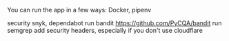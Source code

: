 You can run the app in a few ways:
Docker, pipenv

security
snyk, dependabot
run bandit https://github.com/PyCQA/bandit
run semgrep
add security headers, especially if you don't use cloudflare

